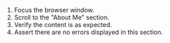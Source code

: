 1. Focus the browser window.
2. Scroll to the "About Me" section.
3. Verify the content is as expected.
4. Assert there are no errors displayed in this section.